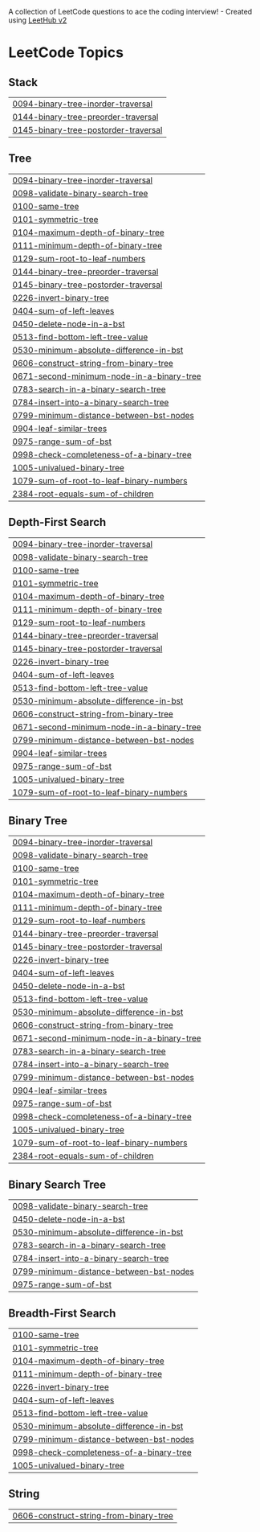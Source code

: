 A collection of LeetCode questions to ace the coding interview! - Created using [LeetHub v2](https://github.com/arunbhardwaj/LeetHub-2.0)
<!---LeetCode Topics Start-->
# LeetCode Topics
## Stack
|  |
| ------- |
| [0094-binary-tree-inorder-traversal](https://github.com/LakshanaPM/leetcode-problems/tree/master/0094-binary-tree-inorder-traversal) |
| [0144-binary-tree-preorder-traversal](https://github.com/LakshanaPM/leetcode-problems/tree/master/0144-binary-tree-preorder-traversal) |
| [0145-binary-tree-postorder-traversal](https://github.com/LakshanaPM/leetcode-problems/tree/master/0145-binary-tree-postorder-traversal) |
## Tree
|  |
| ------- |
| [0094-binary-tree-inorder-traversal](https://github.com/LakshanaPM/leetcode-problems/tree/master/0094-binary-tree-inorder-traversal) |
| [0098-validate-binary-search-tree](https://github.com/LakshanaPM/leetcode-problems/tree/master/0098-validate-binary-search-tree) |
| [0100-same-tree](https://github.com/LakshanaPM/leetcode-problems/tree/master/0100-same-tree) |
| [0101-symmetric-tree](https://github.com/LakshanaPM/leetcode-problems/tree/master/0101-symmetric-tree) |
| [0104-maximum-depth-of-binary-tree](https://github.com/LakshanaPM/leetcode-problems/tree/master/0104-maximum-depth-of-binary-tree) |
| [0111-minimum-depth-of-binary-tree](https://github.com/LakshanaPM/leetcode-problems/tree/master/0111-minimum-depth-of-binary-tree) |
| [0129-sum-root-to-leaf-numbers](https://github.com/LakshanaPM/leetcode-problems/tree/master/0129-sum-root-to-leaf-numbers) |
| [0144-binary-tree-preorder-traversal](https://github.com/LakshanaPM/leetcode-problems/tree/master/0144-binary-tree-preorder-traversal) |
| [0145-binary-tree-postorder-traversal](https://github.com/LakshanaPM/leetcode-problems/tree/master/0145-binary-tree-postorder-traversal) |
| [0226-invert-binary-tree](https://github.com/LakshanaPM/leetcode-problems/tree/master/0226-invert-binary-tree) |
| [0404-sum-of-left-leaves](https://github.com/LakshanaPM/leetcode-problems/tree/master/0404-sum-of-left-leaves) |
| [0450-delete-node-in-a-bst](https://github.com/LakshanaPM/leetcode-problems/tree/master/0450-delete-node-in-a-bst) |
| [0513-find-bottom-left-tree-value](https://github.com/LakshanaPM/leetcode-problems/tree/master/0513-find-bottom-left-tree-value) |
| [0530-minimum-absolute-difference-in-bst](https://github.com/LakshanaPM/leetcode-problems/tree/master/0530-minimum-absolute-difference-in-bst) |
| [0606-construct-string-from-binary-tree](https://github.com/LakshanaPM/leetcode-problems/tree/master/0606-construct-string-from-binary-tree) |
| [0671-second-minimum-node-in-a-binary-tree](https://github.com/LakshanaPM/leetcode-problems/tree/master/0671-second-minimum-node-in-a-binary-tree) |
| [0783-search-in-a-binary-search-tree](https://github.com/LakshanaPM/leetcode-problems/tree/master/0783-search-in-a-binary-search-tree) |
| [0784-insert-into-a-binary-search-tree](https://github.com/LakshanaPM/leetcode-problems/tree/master/0784-insert-into-a-binary-search-tree) |
| [0799-minimum-distance-between-bst-nodes](https://github.com/LakshanaPM/leetcode-problems/tree/master/0799-minimum-distance-between-bst-nodes) |
| [0904-leaf-similar-trees](https://github.com/LakshanaPM/leetcode-problems/tree/master/0904-leaf-similar-trees) |
| [0975-range-sum-of-bst](https://github.com/LakshanaPM/leetcode-problems/tree/master/0975-range-sum-of-bst) |
| [0998-check-completeness-of-a-binary-tree](https://github.com/LakshanaPM/leetcode-problems/tree/master/0998-check-completeness-of-a-binary-tree) |
| [1005-univalued-binary-tree](https://github.com/LakshanaPM/leetcode-problems/tree/master/1005-univalued-binary-tree) |
| [1079-sum-of-root-to-leaf-binary-numbers](https://github.com/LakshanaPM/leetcode-problems/tree/master/1079-sum-of-root-to-leaf-binary-numbers) |
| [2384-root-equals-sum-of-children](https://github.com/LakshanaPM/leetcode-problems/tree/master/2384-root-equals-sum-of-children) |
## Depth-First Search
|  |
| ------- |
| [0094-binary-tree-inorder-traversal](https://github.com/LakshanaPM/leetcode-problems/tree/master/0094-binary-tree-inorder-traversal) |
| [0098-validate-binary-search-tree](https://github.com/LakshanaPM/leetcode-problems/tree/master/0098-validate-binary-search-tree) |
| [0100-same-tree](https://github.com/LakshanaPM/leetcode-problems/tree/master/0100-same-tree) |
| [0101-symmetric-tree](https://github.com/LakshanaPM/leetcode-problems/tree/master/0101-symmetric-tree) |
| [0104-maximum-depth-of-binary-tree](https://github.com/LakshanaPM/leetcode-problems/tree/master/0104-maximum-depth-of-binary-tree) |
| [0111-minimum-depth-of-binary-tree](https://github.com/LakshanaPM/leetcode-problems/tree/master/0111-minimum-depth-of-binary-tree) |
| [0129-sum-root-to-leaf-numbers](https://github.com/LakshanaPM/leetcode-problems/tree/master/0129-sum-root-to-leaf-numbers) |
| [0144-binary-tree-preorder-traversal](https://github.com/LakshanaPM/leetcode-problems/tree/master/0144-binary-tree-preorder-traversal) |
| [0145-binary-tree-postorder-traversal](https://github.com/LakshanaPM/leetcode-problems/tree/master/0145-binary-tree-postorder-traversal) |
| [0226-invert-binary-tree](https://github.com/LakshanaPM/leetcode-problems/tree/master/0226-invert-binary-tree) |
| [0404-sum-of-left-leaves](https://github.com/LakshanaPM/leetcode-problems/tree/master/0404-sum-of-left-leaves) |
| [0513-find-bottom-left-tree-value](https://github.com/LakshanaPM/leetcode-problems/tree/master/0513-find-bottom-left-tree-value) |
| [0530-minimum-absolute-difference-in-bst](https://github.com/LakshanaPM/leetcode-problems/tree/master/0530-minimum-absolute-difference-in-bst) |
| [0606-construct-string-from-binary-tree](https://github.com/LakshanaPM/leetcode-problems/tree/master/0606-construct-string-from-binary-tree) |
| [0671-second-minimum-node-in-a-binary-tree](https://github.com/LakshanaPM/leetcode-problems/tree/master/0671-second-minimum-node-in-a-binary-tree) |
| [0799-minimum-distance-between-bst-nodes](https://github.com/LakshanaPM/leetcode-problems/tree/master/0799-minimum-distance-between-bst-nodes) |
| [0904-leaf-similar-trees](https://github.com/LakshanaPM/leetcode-problems/tree/master/0904-leaf-similar-trees) |
| [0975-range-sum-of-bst](https://github.com/LakshanaPM/leetcode-problems/tree/master/0975-range-sum-of-bst) |
| [1005-univalued-binary-tree](https://github.com/LakshanaPM/leetcode-problems/tree/master/1005-univalued-binary-tree) |
| [1079-sum-of-root-to-leaf-binary-numbers](https://github.com/LakshanaPM/leetcode-problems/tree/master/1079-sum-of-root-to-leaf-binary-numbers) |
## Binary Tree
|  |
| ------- |
| [0094-binary-tree-inorder-traversal](https://github.com/LakshanaPM/leetcode-problems/tree/master/0094-binary-tree-inorder-traversal) |
| [0098-validate-binary-search-tree](https://github.com/LakshanaPM/leetcode-problems/tree/master/0098-validate-binary-search-tree) |
| [0100-same-tree](https://github.com/LakshanaPM/leetcode-problems/tree/master/0100-same-tree) |
| [0101-symmetric-tree](https://github.com/LakshanaPM/leetcode-problems/tree/master/0101-symmetric-tree) |
| [0104-maximum-depth-of-binary-tree](https://github.com/LakshanaPM/leetcode-problems/tree/master/0104-maximum-depth-of-binary-tree) |
| [0111-minimum-depth-of-binary-tree](https://github.com/LakshanaPM/leetcode-problems/tree/master/0111-minimum-depth-of-binary-tree) |
| [0129-sum-root-to-leaf-numbers](https://github.com/LakshanaPM/leetcode-problems/tree/master/0129-sum-root-to-leaf-numbers) |
| [0144-binary-tree-preorder-traversal](https://github.com/LakshanaPM/leetcode-problems/tree/master/0144-binary-tree-preorder-traversal) |
| [0145-binary-tree-postorder-traversal](https://github.com/LakshanaPM/leetcode-problems/tree/master/0145-binary-tree-postorder-traversal) |
| [0226-invert-binary-tree](https://github.com/LakshanaPM/leetcode-problems/tree/master/0226-invert-binary-tree) |
| [0404-sum-of-left-leaves](https://github.com/LakshanaPM/leetcode-problems/tree/master/0404-sum-of-left-leaves) |
| [0450-delete-node-in-a-bst](https://github.com/LakshanaPM/leetcode-problems/tree/master/0450-delete-node-in-a-bst) |
| [0513-find-bottom-left-tree-value](https://github.com/LakshanaPM/leetcode-problems/tree/master/0513-find-bottom-left-tree-value) |
| [0530-minimum-absolute-difference-in-bst](https://github.com/LakshanaPM/leetcode-problems/tree/master/0530-minimum-absolute-difference-in-bst) |
| [0606-construct-string-from-binary-tree](https://github.com/LakshanaPM/leetcode-problems/tree/master/0606-construct-string-from-binary-tree) |
| [0671-second-minimum-node-in-a-binary-tree](https://github.com/LakshanaPM/leetcode-problems/tree/master/0671-second-minimum-node-in-a-binary-tree) |
| [0783-search-in-a-binary-search-tree](https://github.com/LakshanaPM/leetcode-problems/tree/master/0783-search-in-a-binary-search-tree) |
| [0784-insert-into-a-binary-search-tree](https://github.com/LakshanaPM/leetcode-problems/tree/master/0784-insert-into-a-binary-search-tree) |
| [0799-minimum-distance-between-bst-nodes](https://github.com/LakshanaPM/leetcode-problems/tree/master/0799-minimum-distance-between-bst-nodes) |
| [0904-leaf-similar-trees](https://github.com/LakshanaPM/leetcode-problems/tree/master/0904-leaf-similar-trees) |
| [0975-range-sum-of-bst](https://github.com/LakshanaPM/leetcode-problems/tree/master/0975-range-sum-of-bst) |
| [0998-check-completeness-of-a-binary-tree](https://github.com/LakshanaPM/leetcode-problems/tree/master/0998-check-completeness-of-a-binary-tree) |
| [1005-univalued-binary-tree](https://github.com/LakshanaPM/leetcode-problems/tree/master/1005-univalued-binary-tree) |
| [1079-sum-of-root-to-leaf-binary-numbers](https://github.com/LakshanaPM/leetcode-problems/tree/master/1079-sum-of-root-to-leaf-binary-numbers) |
| [2384-root-equals-sum-of-children](https://github.com/LakshanaPM/leetcode-problems/tree/master/2384-root-equals-sum-of-children) |
## Binary Search Tree
|  |
| ------- |
| [0098-validate-binary-search-tree](https://github.com/LakshanaPM/leetcode-problems/tree/master/0098-validate-binary-search-tree) |
| [0450-delete-node-in-a-bst](https://github.com/LakshanaPM/leetcode-problems/tree/master/0450-delete-node-in-a-bst) |
| [0530-minimum-absolute-difference-in-bst](https://github.com/LakshanaPM/leetcode-problems/tree/master/0530-minimum-absolute-difference-in-bst) |
| [0783-search-in-a-binary-search-tree](https://github.com/LakshanaPM/leetcode-problems/tree/master/0783-search-in-a-binary-search-tree) |
| [0784-insert-into-a-binary-search-tree](https://github.com/LakshanaPM/leetcode-problems/tree/master/0784-insert-into-a-binary-search-tree) |
| [0799-minimum-distance-between-bst-nodes](https://github.com/LakshanaPM/leetcode-problems/tree/master/0799-minimum-distance-between-bst-nodes) |
| [0975-range-sum-of-bst](https://github.com/LakshanaPM/leetcode-problems/tree/master/0975-range-sum-of-bst) |
## Breadth-First Search
|  |
| ------- |
| [0100-same-tree](https://github.com/LakshanaPM/leetcode-problems/tree/master/0100-same-tree) |
| [0101-symmetric-tree](https://github.com/LakshanaPM/leetcode-problems/tree/master/0101-symmetric-tree) |
| [0104-maximum-depth-of-binary-tree](https://github.com/LakshanaPM/leetcode-problems/tree/master/0104-maximum-depth-of-binary-tree) |
| [0111-minimum-depth-of-binary-tree](https://github.com/LakshanaPM/leetcode-problems/tree/master/0111-minimum-depth-of-binary-tree) |
| [0226-invert-binary-tree](https://github.com/LakshanaPM/leetcode-problems/tree/master/0226-invert-binary-tree) |
| [0404-sum-of-left-leaves](https://github.com/LakshanaPM/leetcode-problems/tree/master/0404-sum-of-left-leaves) |
| [0513-find-bottom-left-tree-value](https://github.com/LakshanaPM/leetcode-problems/tree/master/0513-find-bottom-left-tree-value) |
| [0530-minimum-absolute-difference-in-bst](https://github.com/LakshanaPM/leetcode-problems/tree/master/0530-minimum-absolute-difference-in-bst) |
| [0799-minimum-distance-between-bst-nodes](https://github.com/LakshanaPM/leetcode-problems/tree/master/0799-minimum-distance-between-bst-nodes) |
| [0998-check-completeness-of-a-binary-tree](https://github.com/LakshanaPM/leetcode-problems/tree/master/0998-check-completeness-of-a-binary-tree) |
| [1005-univalued-binary-tree](https://github.com/LakshanaPM/leetcode-problems/tree/master/1005-univalued-binary-tree) |
## String
|  |
| ------- |
| [0606-construct-string-from-binary-tree](https://github.com/LakshanaPM/leetcode-problems/tree/master/0606-construct-string-from-binary-tree) |
<!---LeetCode Topics End-->
